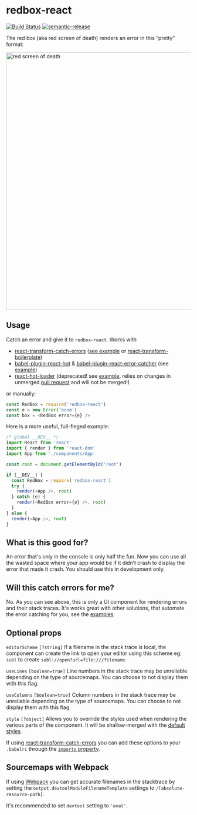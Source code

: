 # redbox-react

[![Build Status](https://travis-ci.org/KeywordBrain/redbox-react.svg?branch=master)](https://travis-ci.org/KeywordBrain/redbox-react)
[![semantic-release](https://img.shields.io/badge/%20%20%F0%9F%93%A6%F0%9F%9A%80-semantic--release-e10079.svg)](https://github.com/semantic-release/semantic-release)

The red box (aka red screen of death) renders an error in this “pretty” format:

<img src="http://i.imgur.com/9Jhlibk.png" alt="red screen of death" width="700" />

## Usage
Catch an error and give it to `redbox-react`. Works with
* [react-transform-catch-errors](https://github.com/gaearon/react-transform-catch-errors) ([see example](https://github.com/KeywordBrain/redbox-react/tree/master/examples/react-transform-catch-errors) or [react-transform-boilerplate](https://github.com/gaearon/react-transform-boilerplate/))
* [babel-plugin-react-hot](https://github.com/loggur/babel-plugin-react-hot) & [babel-plugin-react-error-catcher](https://github.com/loggur/babel-plugin-react-error-catcher) (see [example](https://github.com/KeywordBrain/redbox-react/tree/master/examples/babel-plugin-react-hot))
* [react-hot-loader](https://github.com/gaearon/react-hot-loader) (deprecated! see [example](https://github.com/KeywordBrain/redbox-react/tree/master/examples/react-hot-loader-example), relies on changes in unmerged [pull request](https://github.com/gaearon/react-hot-loader/pull/167) and will not be merged!)

or manually:

```javascript
const RedBox = require('redbox-react')
const e = new Error('boom')
const box = <RedBox error={e} />
```

Here is a more useful, full-fleged example:

```javascript
/* global __DEV__ */
import React from 'react'
import { render } from 'react-dom'
import App from './components/App'

const root = document.getElementById('root')

if (__DEV__) {
  const RedBox = require('redbox-react')
  try {
    render(<App />, root)
  } catch (e) {
    render(<RedBox error={e} />, root)
  }
} else {
  render(<App />, root)
}
```

## What is this good for?
An error that's only in the console is only half the fun. Now you can use all the wasted space where your app would be if it didn’t crash to display the error that made it crash. You should use this in development only.

## Will this catch errors for me?
No. As you can see above, this is only a UI component for rendering errors and their stack traces. It's works great with other solutions, that automate the error catching for you, see the [examples](https://github.com/KeywordBrain/redbox-react/tree/master/examples).

## Optional props

`editorScheme` `[?string]` If a filename in the stack trace is local, the component can create the
link to open your editor using this scheme eg: `subl` to create `subl://open?url=file:///filename`.

`useLines` `[boolean=true]` Line numbers in the stack trace may be unreliable depending on the
type of sourcemaps. You can choose to not display them with this flag.

`useColumns` `[boolean=true]` Column numbers in the stack trace may be unreliable depending on the
type of sourcemaps. You can choose to not display them with this flag.

`style` `[?object]` Allows you to override the styles used when rendering the various parts of the
component. It will be shallow-merged with the [default styles](./src/style.js).

If using [react-transform-catch-errors](https://github.com/gaearon/react-transform-catch-errors#installation) you can add these options to your `.babelrc` through the [`imports` property](https://github.com/gaearon/react-transform-catch-errors#installation).

## Sourcemaps with Webpack

If using [Webpack](https://webpack.github.io) you can get accurate filenames in the stacktrace by
setting the `output.devtoolModuleFilenameTemplate` settings to `/[absolute-resource-path]`.

It's recommended to set `devtool` setting to `'eval'`.
